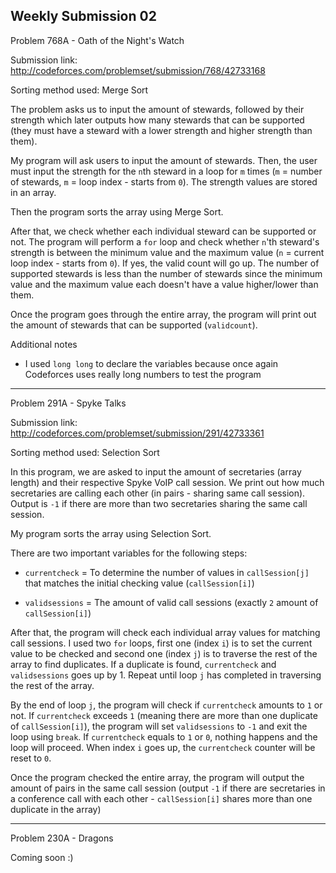 Weekly Submission 02 
--------------------------
Problem 768A - Oath of the Night's Watch

Submission link: http://codeforces.com/problemset/submission/768/42733168

Sorting method used: Merge Sort

The problem asks us to input the amount of stewards, followed by their strength which later outputs how many stewards that can be supported (they must have a steward with a lower strength and higher strength than them).

My program will ask users to input the amount of stewards. Then, the user must input the strength for the ```n```th steward in a loop for ```m``` times (```m``` = number of stewards, ```m``` = loop index - starts from ```0```). The strength values are stored in an array.

Then the program sorts the array using Merge Sort.

After that, we check whether each individual steward can be supported or not. The program will perform a ```for``` loop and check whether ```n```'th steward's strength is between the minimum value and the maximum value (```n``` = current loop index - starts from ```0```). If yes, the valid count will go up. The number of supported stewards is less than the number of stewards since the minimum value and the maximum value each doesn't have a value higher/lower than them.

Once the program goes through the entire array, the program will print out the amount of stewards that can be supported (```validcount```).

Additional notes
* I used ```long long``` to declare the variables because once again Codeforces uses really long numbers to test the program

--------------------------
Problem 291A - Spyke Talks

Submission link: http://codeforces.com/problemset/submission/291/42733361

Sorting method used: Selection Sort

In this program, we are asked to input the amount of secretaries (array length) and their respective Spyke VoIP call session. We print out how much secretaries are calling each other (in pairs - sharing same call session). Output is ```-1``` if there are more than two secretaries sharing the same call session.

My program sorts the array using Selection Sort.

There are two important variables for the following steps:
* ```currentcheck``` = To determine the number of values in ```callSession[j]``` that matches the initial checking value      (```callSession[i]```)

* ```validsessions``` = The amount of valid call sessions (exactly ```2``` amount of ```callSession[i]```)

After that, the program will check each individual array values for matching call sessions. I used two ```for``` loops, first one (index ```i```) is to set the current value to be checked and second one (index ```j```) is to traverse the rest of the array to find duplicates. If a duplicate is found, ```currentcheck``` and ```validsessions``` goes up by 1. Repeat until loop ```j``` has completed in traversing the rest of the array.

By the end of loop ```j```, the program will check if ```currentcheck``` amounts to ```1``` or not. If ```currentcheck``` exceeds ```1``` (meaning there are more than one duplicate of ```callSession[i]```), the program will set ```validsessions``` to ```-1``` and exit the loop using ```break```. If ```currentcheck``` equals to ```1``` or ```0```, nothing happens and the loop will proceed. When index ```i``` goes up, the ```currentcheck``` counter will be reset to ```0```.

Once the program checked the entire array, the program will output the amount of pairs in the same call session (output ```-1``` if there are secretaries in a conference call with each other - ```callSession[i]``` shares more than one duplicate in the array)

--------------------------
Problem 230A - Dragons

Coming soon :)

